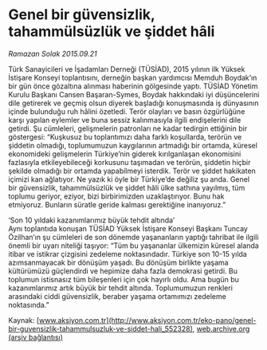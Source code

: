 # Genel bir güvensizlik, tahammülsüzlük ve şiddet hâli

*Ramazan Solak 2015.09.21*

<div class="pNewsDetailMainContent ctx_content" itemprop="articleBody">
 <p>
  Türk Sanayicileri ve İşadamları Derneği (TÜSİAD), 2015 yılının ilk Yüksek İstişare Konseyi toplantısını, derneğin başkan yardımcısı Memduh Boydak’ın bir gün önce gözaltına alınması haberinin gölgesinde yaptı. TÜSİAD Yönetim Kurulu Başkanı Cansen Başaran-Symes, Boydak hakkındaki iyi düşüncelerini dile getirerek ve geçmiş olsun diyerek başladığı konuşmasında iş dünyasının içinde bulunduğu ruh hâlini özetledi. Terör olayları ve basın özgürlüğüne karşı yapılan eylemler ve buna sessiz kalınmasıyla ilgili endişelerini dile getirdi. Şu cümleleri, gelişmelerin patronları ne kadar tedirgin ettiğinin bir göstergesi: “Kuşkusuz bu toplantımızı daha farklı koşullarda, terörün ve şiddetin olmadığı, toplumumuzun kaygılarının artmadığı bir ortamda, küresel ekonomideki gelişmelerin Türkiye’nin giderek kırılganlaşan ekonomisini fazlasıyla etkileyebileceği korkusunu taşımadan ve terörün, şiddetin hiçbir şekilde olmadığı bir ortamda yapabilmeyi isterdik. Terör ve şiddet hakikaten içimizi kan ağlatıyor. Ne yazık ki öyle bir Türkiye’de değiliz şu anda. Genel bir güvensizlik, tahammülsüzlük ve şiddet hâli ülke sathına yayılmış, tüm toplumu geriyor, eziyor, bizi birbirimizden uzaklaştırıyor. Bunu hak etmiyoruz. Bunların süratle geride kalması gerektiğine inanıyoruz.”
 </p>
 <p>
  ‘Son 10 yıldaki kazanımlarımız büyük tehdit altında’
  <br>
   Aynı toplantıda konuşan TÜSİAD Yüksek İstişare Konseyi Başkanı Tuncay Özilhan’ın şu cümleleri de son dönemde yaşananların yaptığı tahribat ile ilgili önemli bir uyarı niteliği taşıyor: “Tüm bu yaşananlar ülkemizin küresel alanda itibar ve istikrar çizgisini zedeleme noktasındadır. Türkiye son 10-15 yılda azımsanmayacak bir dönüşüm yaşadı. Bu dönüşüm birlikte yaşama kültürümüzü güçlendirdi ve hepimize daha fazla demokrasi getirdi. Bu toplumun istisnasız tüm bileşenleri için çok hayırlı oldu. Ama bugün bu kazanımlarımız artık büyük bir tehdit altında. Toplumumuzun renkleri arasındaki ciddi güvensizlik, beraber yaşama ortamımızı zedeleme noktasında.”
  </br>
 </p>
</div>


Kaynak: [www.aksiyon.com.tr](http://www.aksiyon.com.tr/eko-pano/genel-bir-guvensizlik-tahammulsuzluk-ve-siddet-hali_552328), [web.archive.org (arşiv bağlantısı)](http://web.archive.org/web/20160109201330/http://www.aksiyon.com.tr/eko-pano/genel-bir-guvensizlik-tahammulsuzluk-ve-siddet-hali_552328)
